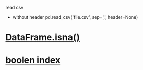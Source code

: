 read csv
- without header
  pd.read_csv('file.csv', sep=',', header=None)


# [DataFrame.isna()](http://devdocs.io/pandas~0.21/generated/pandas.dataframe.isna)

# [boolen index](https://pandas.pydata.org/pandas-docs/stable/indexing.html#boolean-indexing)